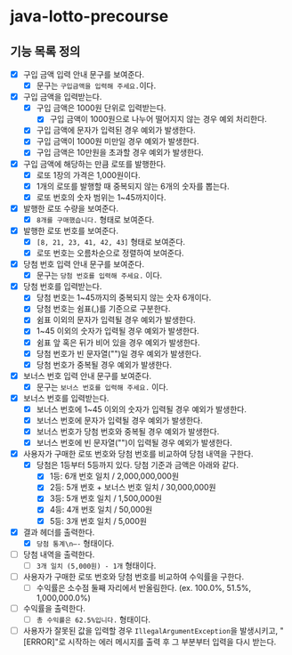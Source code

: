 # java-lotto-precourse

## 기능 목록 정의

- [X]  구입 금액 입력 안내 문구를 보여준다.
    - [X]  문구는 `구입금액을 입력해 주세요.`이다.
- [X]  구입 금액을 입력받는다.
    - [X]  구입 금액은 1000원 단위로 입력받는다.
        - [X]  구입 금액이 1000원으로 나누어 떨어지지 않는 경우 예외 처리한다.
    - [X] 구입 금액에 문자가 입력된 경우 예외가 발생한다.
    - [X] 구입 금액이 1000원 미만일 경우 예외가 발생한다.
    - [X] 구입 금액은 10만원을 초과할 경우 예외가 발생한다.
- [X]  구입 금액에 해당하는 만큼 로또를 발행한다.
    - [X]  로또 1장의 가격은 1,000원이다.
    - [X]  1개의 로또를 발행할 때 중복되지 않는 6개의 숫자를 뽑는다.
    - [X]  로또 번호의 숫자 범위는 1~45까지이다.
- [X]  발행한 로또 수량을 보여준다.
    - [X]  `8개를 구매했습니다.` 형태로 보여준다.
- [X]  발행한 로또 번호를 보여준다.
    - [X]  `[8, 21, 23, 41, 42, 43]` 형태로 보여준다.
    - [X]  로또 번호는 오름차순으로 정렬하여 보여준다.
- [X]  당첨 번호 입력 안내 문구를 보여준다.
    - [X]  문구는 `당첨 번호를 입력해 주세요.` 이다.
- [X]  당첨 번호를 입력받는다.
    - [X]  당첨 번호는 1~45까지의 중복되지 않는 숫자 6개이다.
    - [X]  당첨 번호는 쉼표(,)를 기준으로 구분한다.
    - [X]  쉼표 이외의 문자가 입력될 경우 예외가 발생한다.
    - [X]  1~45 이외의 숫자가 입력될 경우 예외가 발생한다.
    - [X]  쉼표 앞 혹은 뒤가 비어 있을 경우 예외가 발생한다.
    - [X]  당첨 번호가 빈 문자열("")일 경우 예외가 발생한다.
    - [X]  당첨 번호가 중복될 경우 예외가 발생한다.
- [X]  보너스 번호 입력 안내 문구를 보여준다.
    - [X]  문구는 `보너스 번호를 입력해 주세요.` 이다.
- [X]  보너스 번호를 입력받는다.
    - [X]  보너스 번호에 1~45 이외의 숫자가 입력될 경우 예외가 발생한다.
    - [X]  보너스 번호에 문자가 입력될 경우 예외가 발생한다.
    - [X]  보너스 번호가 당첨 번호와 중복될 경우 예외가 발생한다.
    - [X]  보너스 번호에 빈 문자열("")이 입력될 경우 예외가 발생한다.
- [X]  사용자가 구매한 로또 번호와 당첨 번호를 비교하여 당첨 내역을 구한다.
    - [X]  당첨은 1등부터 5등까지 있다. 당첨 기준과 금액은 아래와 같다.
        - [X]  1등: 6개 번호 일치 / 2,000,000,000원
        - [X]  2등: 5개 번호 + 보너스 번호 일치 / 30,000,000원
        - [X]  3등: 5개 번호 일치 / 1,500,000원
        - [X]  4등: 4개 번호 일치 / 50,000원
        - [X]  5등: 3개 번호 일치 / 5,000원
- [X]  결과 헤더를 출력한다.
    - [X]  `당첨 통계\n—-` 형태이다.
- [ ]  당첨 내역을 출력한다.
    - [ ]  `3개 일치 (5,000원) - 1개` 형태이다.
- [ ]  사용자가 구매한 로또 번호와 당첨 번호를 비교하여 수익률을 구한다.
    - [ ]  수익률은 소수점 둘째 자리에서 반올림한다. (ex. 100.0%, 51.5%, 1,000,000.0%)
- [ ]  수익률을 출력한다.
    - [ ]  `총 수익률은 62.5%입니다.` 형태이다.

- [ ]  사용자가 잘못된 값을 입력할 경우 `IllegalArgumentException`을 발생시키고, "[ERROR]"로 시작하는 에러 메시지를 출력 후 그 부분부터 입력을 다시 받는다.
